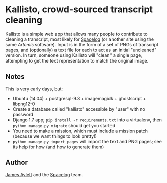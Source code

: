 # Kallisto, crowd-sourced transcript cleaning

Kallisto is a simple web app that allows many people to contribute to cleaning a transcript, most likely for [Spacelog](http://spacelog.org/) (or another site using the same *Artemis* software). Input is in the form of a set of PNGs of transcript pages, and (optionally) a text file for each to act as an initial "uncleaned" version. In turn, someone using Kallisto will "clean" a single page, attempting to get the text representation to match the original image.

## Notes

This is very early days, but:

 * Ubuntu (14.04) + postgresql-9.3 + imagemagick + ghostscript + libpng12-0
 * Create a database called "kallisto" accessible by "user" with no password
 * Django 1.7 app; `pip install -r requirements.txt` into a virtualenv, then `python manage.py migrate` should get you started
 * You need to make a mission, which must include a mission patch (because we want things to look pretty!)
 * `python manage.py import_pages` will import the text and PNG pages; see its help for how (and how to generate them)

## Author

[James Aylett](https://github.com/jaylett) and the [Spacelog](https://github.com/Spacelog) team.
